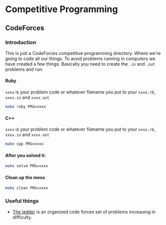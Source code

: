 # Competitive Programming

## CodeForces

### Introduction

This is just a CodeForces competitive programming directory. Where we're going to code all our things. To avoid problems running in computers we have created a few things. Basically you need to create the `.in` and `.out` problems and run:

#### Ruby

`xxxx` is your problem code or whatever filename you put to your `xxxx.rb`, `xxxx.in` and `xxxx.out`

``` sh
make ruby PRG=xxxx
```


#### C++

`xxxx` is your problem code or whatever filename you put to your `xxxx.rb`, `xxxx.in` and `xxxx.out`

``` sh
make cpp PRG=xxxx
```


#### After you solved it:

``` sh
make solve PRG=xxxx
```

#### Clean up the mess

``` sh
make clean PRG=xxxx
```


### Useful things

- [The ladder](https://a2oj.com/ladders) is an organized code forces set of problems increasing in difficulty.

